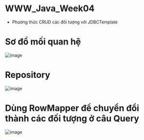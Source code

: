 # WWW_Java_Week04
- Phương thức CRUD các đối tượng với JDBCTemplate
# Sơ đồ mối quan hệ
![image](https://github.com/PhanTruongAn/WWW_Java_Week04/assets/98084458/62ef4e6e-f2c6-443c-91e2-20fb6eded37c)

# Repository 
![image](https://github.com/PhanTruongAn/WWW_Java_Week04/assets/98084458/2543a8fd-b2f7-4198-b0c1-ef39857d895e)

# Dùng RowMapper để chuyển đổi thành các đối tượng ở câu Query
![image](https://github.com/PhanTruongAn/WWW_Java_Week04/assets/98084458/401a5c35-8993-43f6-931d-37d394b49a21)




